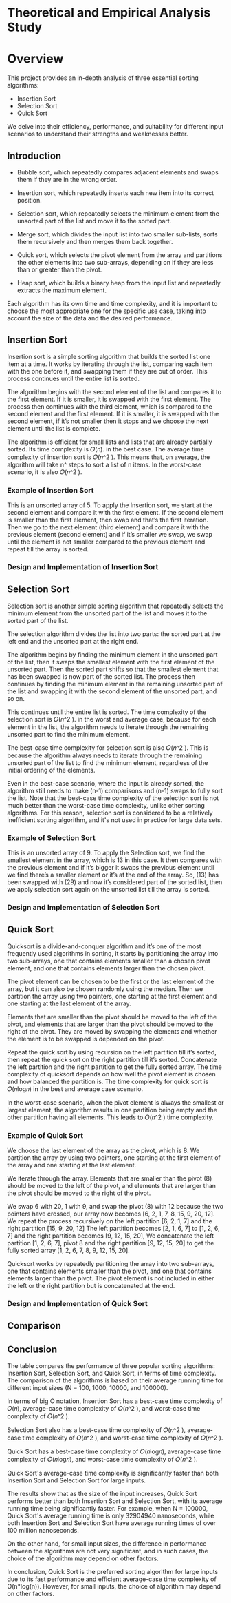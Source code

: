 # Theoretical and Empirical Analysis Study 
# Overview
This project provides an in-depth analysis of three essential sorting algorithms: 
* Insertion Sort 
* Selection Sort
* Quick Sort
  
We delve into their efficiency, performance, and suitability for different input scenarios to understand their strengths and weaknesses better.

## Introduction

* Bubble sort, which repeatedly compares adjacent elements and swaps them
if they are in the wrong order.

* Insertion sort, which repeatedly inserts each new item into its correct
position.

* Selection sort, which repeatedly selects the minimum element from the
unsorted part of the list and move it to the sorted part.

* Merge sort, which divides the input list into two smaller sub-lists, sorts them
recursively and then merges them back together.

* Quick sort, which selects the pivot element from the array and partitions the
other elements into two sub-arrays, depending on if they are less than or
greater than the pivot.

* Heap sort, which builds a binary heap from the input list and repeatedly
extracts the maximum element.

Each algorithm has its own time and time complexity, and it is important to choose
the most appropriate one for the specific use case, taking into account the size of
the data and the desired performance.

## Insertion Sort

Insertion sort is a simple sorting algorithm that builds the sorted list one item at a
time. It works by iterating through the list, comparing each item with the one
before it, and swapping them if they are out of order. This process continues until
the entire list is sorted.

The algorithm begins with the second element of the list and compares it to the
first element. If it is smaller, it is swapped with the first element. The process then
continues with the third element, which is compared to the second element and the
first element. If it is smaller, it is swapped with the second element, if it’s not
smaller then it stops and we choose the next element until the list is complete.

The algorithm is efficient for small lists and lists that are already partially sorted.
Its time complexity is 𝑂(𝑛). in the best case. The average time complexity of
insertion sort is 𝑂(𝑛^2 ). This means that, on average, the algorithm will take n^
steps to sort a list of n items. In the worst-case scenario, it is also 𝑂(𝑛^2 ).

### Example of Insertion Sort


This is an unsorted array of 5. To apply the Insertion sort, we start at the second
element and compare it with the first element. If the second element is smaller than
the first element, then swap and that’s the first iteration. Then we go to the next
element (third element) and compare it with the previous element (second element)
and if it’s smaller we swap, we swap until the element is not smaller compared to
the previous element and repeat till the array is sorted.

### Design and Implementation of Insertion Sort


## Selection Sort

Selection sort is another simple sorting algorithm that repeatedly selects the
minimum element from the unsorted part of the list and moves it to the sorted part
of the list.

The selection algorithm divides the list into two parts: the sorted part at the left end
and the unsorted part at the right end.

The algorithm begins by finding the minimum element in the unsorted part of the
list, then it swaps the smallest element with the first element of the unsorted part.
Then the sorted part shifts so that the smallest element that has been swapped is
now part of the sorted list. The process then continues by finding the minimum
element in the remaining unsorted part of the list and swapping it with the second
element of the unsorted part, and so on.

This continues until the entire list is sorted. The time complexity of the selection sort is
𝑂(𝑛^2 ). in the worst and average case, because for each element in the list, the
algorithm needs to iterate through the remaining unsorted part to find the minimum
element.

The best-case time complexity for selection sort is also 𝑂(𝑛^2 ). This is because the
algorithm always needs to iterate through the remaining unsorted part of the list to
find the minimum element, regardless of the initial ordering of the elements.

Even in the best-case scenario, where the input is already sorted, the algorithm still
needs to make (n-1) comparisons and (n-1) swaps to fully sort the list. Note
that the best-case time complexity of the selection sort is not much better than the
worst-case time complexity, unlike other sorting algorithms. For this reason,
selection sort is considered to be a relatively inefficient sorting algorithm, and it's
not used in practice for large data sets.

### Example of Selection Sort


This is an unsorted array of 9. To apply the Selection sort, we find the smallest
element in the array, which is 13 in this case. It then compares with the previous
element and if it’s bigger it swaps the previous element until we find there’s a
smaller element or it’s at the end of the array. So, (13) has been swapped with (29)
and now it’s considered part of the sorted list, then we apply selection sort again on
the unsorted list till the array is sorted.


### Design and Implementation of Selection Sort

## Quick Sort

Quicksort is a divide-and-conquer algorithm and it’s one of the most frequently
used algorithms in sorting, it starts by partitioning the array into two sub-arrays,
one that contains elements smaller than a chosen pivot element, and one that
contains elements larger than the chosen pivot.

The pivot element can be chosen to be the first or the last element of the array, but
it can also be chosen randomly using the median. Then we partition the array using
two pointers, one starting at the first element and one starting at the last element of
the array.

Elements that are smaller than the pivot should be moved to the left of the pivot,
and elements that are larger than the pivot should be moved to the right of the
pivot. They are moved by swapping the elements and whether the element is to be
swapped is depended on the pivot.

Repeat the quick sort by using recursion on the left partition till it’s sorted, then
repeat the quick sort on the right partition till it’s sorted. Concatenate the left
partition and the right partition to get the fully sorted array. The time complexity of
quicksort depends on how well the pivot element is chosen and how balanced the
partition is. The time complexity for quick sort is 𝑂(𝑛log𝑛) in the best and average
case scenario.

In the worst-case scenario, when the pivot element is always the smallest or largest
element, the algorithm results in one partition being empty and the other partition
having all elements. This leads to 𝑂(𝑛^2 ) time complexity.


### Example of Quick Sort

We choose the last element of the array as the pivot, which is 8. We partition the
array by using two pointers, one starting at the first element of the array and one
starting at the last element.

We iterate through the array. Elements that are smaller than the pivot (8) should be
moved to the left of the pivot, and elements that are larger than the pivot should be
moved to the right of the pivot.

We swap 6 with 20, 1 with 9, and swap the pivot (8) with 12 because the two
pointers have crossed, our array now becomes [6, 2, 1, 7, 8, 15, 9, 20, 12]. We
repeat the process recursively on the left partition [6, 2, 1, 7] and the right partition
[15, 9, 20, 12] The left partition becomes [2, 1, 6, 7] to [1, 2, 6, 7] and the right
partition becomes [9, 12, 15, 20], We concatenate the left partition [1, 2, 6, 7],
pivot 8 and the right partition [9, 12, 15, 20] to get the fully sorted array [1, 2, 6, 7,
8, 9, 12, 15, 20].

Quicksort works by repeatedly partitioning the array into two sub-arrays, one that
contains elements smaller than the pivot, and one that contains elements larger than
the pivot. The pivot element is not included in either the left or the right partition
but is concatenated at the end.


### Design and Implementation of Quick Sort


## Comparison

## Conclusion

The table compares the performance of three popular sorting algorithms: Insertion
Sort, Selection Sort, and Quick Sort, in terms of time complexity. The comparison
of the algorithms is based on their average running time for different input sizes (N
= 100, 1000, 10000, and 100000).

In terms of big O notation, Insertion Sort has a best-case time complexity of 𝑂(𝑛),
average-case time complexity of 𝑂(𝑛^2 ), and worst-case time complexity of 𝑂(𝑛^2 ).

Selection Sort also has a best-case time complexity of 𝑂(𝑛^2 ), average-case time
complexity of 𝑂(𝑛^2 ), and worst-case time complexity of 𝑂(𝑛^2 ).

Quick Sort has a best-case time complexity of 𝑂(𝑛log𝑛), average-case time
complexity of 𝑂(𝑛log𝑛), and worst-case time complexity of 𝑂(𝑛^2 ).

Quick Sort's average-case time complexity is significantly faster than both
Insertion Sort and Selection Sort for large inputs.

The results show that as the size of the input increases, Quick Sort performs better
than both Insertion Sort and Selection Sort, with its average running time being
significantly faster. For example, when N = 100000, Quick Sort's average running
time is only 32904940 nanoseconds, while both Insertion Sort and Selection Sort
have average running times of over 100 million nanoseconds.

On the other hand, for small input sizes, the difference in performance between the
algorithms are not very significant, and in such cases, the choice of the algorithm may
depend on other factors.

In conclusion, Quick Sort is the preferred sorting algorithm for large inputs due to
its fast performance and efficient average-case time complexity of O(n*log(n)).
However, for small inputs, the choice of algorithm may depend on other factors.
